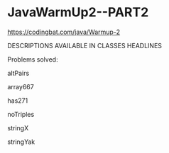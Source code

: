 # JavaWarmUp2--PART2

https://codingbat.com/java/Warmup-2

DESCRIPTIONS AVAILABLE IN CLASSES HEADLINES

Problems solved: 

altPairs

array667

has271

noTriples

stringX

stringYak


